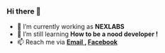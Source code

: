 ### Hi there 👋


- 🔭 I’m currently working as <b>NEXLABS</b>
- 🌱 I’m still learning   <b>How to be a nood developer !</b>
- 📫 Reach me via             <b><a href='mailto:naythukhant644@gmail.com'> Email </a> , <a href='https://www.facebook.com/Mr.NayThuKhant'> Facebook </a></b>



